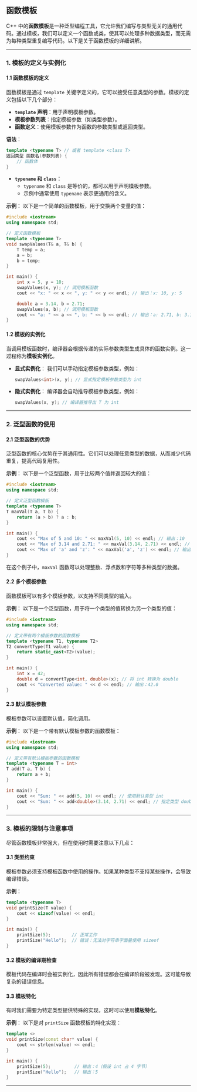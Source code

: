 ## **函数模板**

C++ 中的**函数模板**是一种泛型编程工具，它允许我们编写与类型无关的通用代码。通过模板，我们可以定义一个函数或类，使其可以处理多种数据类型，而无需为每种类型重复编写代码。以下是关于函数模板的详细讲解。

---

### **1. 模板的定义与实例化**

#### **1.1 函数模板的定义**

函数模板是通过 `template` 关键字定义的，它可以接受任意类型的参数。模板的定义包括以下几个部分：

- **`template` 声明**：用于声明模板参数。
- **模板参数列表**：指定模板参数（如类型参数）。
- **函数定义**：使用模板参数作为函数的参数类型或返回类型。

**语法**：

```cpp
template <typename T> // 或者 template <class T>
返回类型 函数名(参数列表) {
    // 函数体
}
```

- **`typename` 和 `class`**：
  - `typename` 和 `class` 是等价的，都可以用于声明模板参数。
  - 示例中通常使用 `typename` 表示更通用的含义。

**示例**：
以下是一个简单的函数模板，用于交换两个变量的值：

```cpp
#include <iostream>
using namespace std;

// 定义函数模板
template <typename T>
void swapValues(T& a, T& b) {
    T temp = a;
    a = b;
    b = temp;
}

int main() {
    int x = 5, y = 10;
    swapValues(x, y); // 调用模板函数
    cout << "x: " << x << ", y: " << y << endl; // 输出：x: 10, y: 5

    double a = 3.14, b = 2.71;
    swapValues(a, b); // 调用模板函数
    cout << "a: " << a << ", b: " << b << endl; // 输出：a: 2.71, b: 3.14
}
```

#### **1.2 模板的实例化**

当调用模板函数时，编译器会根据传递的实际参数类型生成具体的函数实例。这一过程称为**模板实例化**。

- **显式实例化**：
  我们可以手动指定模板参数类型，例如：

  ```cpp
  swapValues<int>(x, y); // 显式指定模板参数类型为 int
  ```

- **隐式实例化**：
  编译器会自动推导模板参数类型，例如：

  ```cpp
  swapValues(x, y); // 编译器推导出 T 为 int
  ```

---

### **2. 泛型函数的使用**

#### **2.1 泛型函数的优势**

泛型函数的核心优势在于其通用性。它们可以处理任意类型的数据，从而减少代码重复，提高代码复用性。

**示例**：
以下是一个泛型函数，用于比较两个值并返回较大的值：

```cpp
#include <iostream>
using namespace std;

// 定义泛型函数模板
template <typename T>
T maxVal(T a, T b) {
    return (a > b) ? a : b;
}

int main() {
    cout << "Max of 5 and 10: " << maxVal(5, 10) << endl; // 输出：10
    cout << "Max of 3.14 and 2.71: " << maxVal(3.14, 2.71) << endl; // 输出：3.14
    cout << "Max of 'a' and 'z': " << maxVal('a', 'z') << endl; // 输出：z
}
```

在这个例子中，`maxVal` 函数可以处理整数、浮点数和字符等多种类型的数据。

#### **2.2 多个模板参数**

函数模板可以有多个模板参数，以支持不同类型的输入。

**示例**：
以下是一个泛型函数，用于将一个类型的值转换为另一个类型的值：

```cpp
#include <iostream>
using namespace std;

// 定义带有两个模板参数的函数模板
template <typename T1, typename T2>
T2 convertType(T1 value) {
    return static_cast<T2>(value);
}

int main() {
    int x = 42;
    double d = convertType<int, double>(x); // 将 int 转换为 double
    cout << "Converted value: " << d << endl; // 输出：42.0
}
```

#### **2.3 默认模板参数**

模板参数可以设置默认值，简化调用。

**示例**：
以下是一个带有默认模板参数的函数模板：

```cpp
#include <iostream>
using namespace std;

// 定义带有默认模板参数的函数模板
template <typename T = int>
T add(T a, T b) {
    return a + b;
}

int main() {
    cout << "Sum: " << add(5, 10) << endl; // 使用默认类型 int
    cout << "Sum: " << add<double>(3.14, 2.71) << endl; // 指定类型 double
}
```

---

### **3. 模板的限制与注意事项**

尽管函数模板非常强大，但在使用时需要注意以下几点：

#### **3.1 类型约束**

模板参数必须支持模板函数中使用的操作。如果某种类型不支持某些操作，会导致编译错误。

**示例**：

```cpp
template <typename T>
void printSize(T value) {
    cout << sizeof(value) << endl;
}

int main() {
    printSize(5);        // 正常工作
    printSize("Hello");  // 错误：无法对字符串字面量使用 sizeof
}
```

#### **3.2 模板的编译期检查**

模板代码在编译时会被实例化，因此所有错误都会在编译阶段被发现。这可能导致复杂的错误信息。

#### **3.3 模板特化**

有时我们需要为特定类型提供特殊的实现，这时可以使用**模板特化**。

**示例**：
以下是对 `printSize` 函数模板的特化实现：

```cpp
template <>
void printSize(const char* value) {
    cout << strlen(value) << endl;
}

int main() {
    printSize(5);         // 输出：4（假设 int 占 4 字节）
    printSize("Hello");   // 输出：5
}
```

---